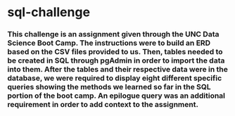 # sql-challenge

### This challenge is an assignment given through the UNC Data Science Boot Camp. The instructions were to build an ERD based on the CSV files provided to us. Then, tables needed to be created in SQL through pgAdmin in order to import the data into them. After the tables and their respective data were in the database, we were required to display eight different specific queries showing the methods we learned so far in the SQL portion of the boot camp. An epilogue query was an additional requirement in order to add context to the assignment.
